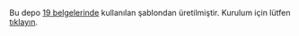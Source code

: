 <!-- Bu dosyayı dilediğiniz, istediginiz gibi düzenleyebilirsiniz -->

Bu depo [19 belgelerinde](http://19.github.com/) kullanılan şablondan
üretilmiştir.  Kurulum için lütfen [tıklayın](http://19.github.com/).
